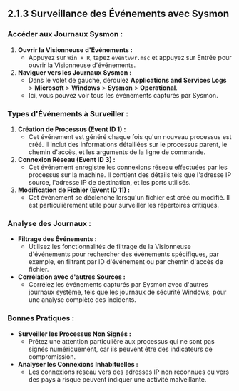 
## 2.1.3 Surveillance des Événements avec Sysmon

### Accéder aux Journaux Sysmon :
1. **Ouvrir la Visionneuse d'Événements :**
   - Appuyez sur `Win + R`, tapez `eventvwr.msc` et appuyez sur Entrée pour ouvrir la Visionneuse d'événements.
2. **Naviguer vers les Journaux Sysmon :**
   - Dans le volet de gauche, déroulez **Applications and Services Logs** > **Microsoft** > **Windows** > **Sysmon** > **Operational**.
   - Ici, vous pouvez voir tous les événements capturés par Sysmon.

### Types d'Événements à Surveiller :
1. **Création de Processus (Event ID 1) :**
   - Cet événement est généré chaque fois qu'un nouveau processus est créé. Il inclut des informations détaillées sur le processus parent, le chemin d'accès, et les arguments de la ligne de commande.
2. **Connexion Réseau (Event ID 3) :**
   - Cet événement enregistre les connexions réseau effectuées par les processus sur la machine. Il contient des détails tels que l'adresse IP source, l'adresse IP de destination, et les ports utilisés.
3. **Modification de Fichier (Event ID 11) :**
   - Cet événement se déclenche lorsqu'un fichier est créé ou modifié. Il est particulièrement utile pour surveiller les répertoires critiques.

### Analyse des Journaux :
- **Filtrage des Événements :**
  - Utilisez les fonctionnalités de filtrage de la Visionneuse d'événements pour rechercher des événements spécifiques, par exemple, en filtrant par ID d'événement ou par chemin d'accès de fichier.
- **Corrélation avec d'autres Sources :**
  - Corrélez les événements capturés par Sysmon avec d'autres journaux système, tels que les journaux de sécurité Windows, pour une analyse complète des incidents.

### Bonnes Pratiques :
- **Surveiller les Processus Non Signés :**
  - Prêtez une attention particulière aux processus qui ne sont pas signés numériquement, car ils peuvent être des indicateurs de compromission.
- **Analyser les Connexions Inhabituelles :**
  - Les connexions réseau vers des adresses IP non reconnues ou vers des pays à risque peuvent indiquer une activité malveillante.
